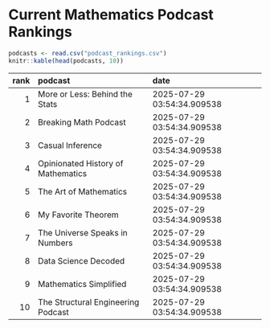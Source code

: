 # Current Mathematics Podcast Rankings


``` r
podcasts <- read.csv("podcast_rankings.csv")
knitr::kable(head(podcasts, 10))
```

| rank | podcast                            | date                       |
|-----:|:-----------------------------------|:---------------------------|
|    1 | More or Less: Behind the Stats     | 2025-07-29 03:54:34.909538 |
|    2 | Breaking Math Podcast              | 2025-07-29 03:54:34.909538 |
|    3 | Casual Inference                   | 2025-07-29 03:54:34.909538 |
|    4 | Opinionated History of Mathematics | 2025-07-29 03:54:34.909538 |
|    5 | The Art of Mathematics             | 2025-07-29 03:54:34.909538 |
|    6 | My Favorite Theorem                | 2025-07-29 03:54:34.909538 |
|    7 | The Universe Speaks in Numbers     | 2025-07-29 03:54:34.909538 |
|    8 | Data Science Decoded               | 2025-07-29 03:54:34.909538 |
|    9 | Mathematics Simplified             | 2025-07-29 03:54:34.909538 |
|   10 | The Structural Engineering Podcast | 2025-07-29 03:54:34.909538 |
